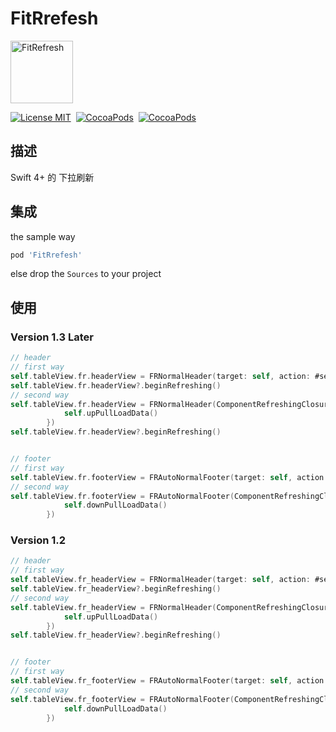 # FitRrefesh
<p align="left">
<img src="https://github.com/cywd/FitRrefesh/blob/master/Resources/logo.png" alt="FitRefresh" title="FitRefresh" width="100"/>
</p>

[![License MIT](https://img.shields.io/badge/license-MIT-green.svg?style=flat)](https://github.com/cywd/FitRefresh/blob/master/LICENSE) 
[![CocoaPods](http://img.shields.io/cocoapods/v/FitRefresh.svg?style=flat)](http://cocoapods.org/?q=FitRefresh) 
[![CocoaPods](http://img.shields.io/cocoapods/p/FitRefresh.svg?style=flat)](http://cocoapods.org/?q=FitRefresh) 




## 描述

Swift 4+ 的 下拉刷新

## 集成

the sample way

```ruby
pod 'FitRrefesh'
```

else drop the `Sources` to your project

## 使用

### Version 1.3 Later

```swift
// header
// first way
self.tableView.fr.headerView = FRNormalHeader(target: self, action: #selector(NormalTableViewController.upPullLoadData))
self.tableView.fr.headerView?.beginRefreshing()
// second way
self.tableView.fr.headerView = FRNormalHeader(ComponentRefreshingClosure: { 
            self.upPullLoadData()
        })
self.tableView.fr.headerView?.beginRefreshing()


// footer
// first way
self.tableView.fr.footerView = FRAutoNormalFooter(target: self, action: #selector(NormalTableViewController.downPullLoadData))
// second way
self.tableView.fr.footerView = FRAutoNormalFooter(ComponentRefreshingClosure: {
            self.downPullLoadData()
        })
```

### Version 1.2 

```swift
// header
// first way
self.tableView.fr_headerView = FRNormalHeader(target: self, action: #selector(NormalTableViewController.upPullLoadData))
self.tableView.fr_headerView?.beginRefreshing()
// second way
self.tableView.fr_headerView = FRNormalHeader(ComponentRefreshingClosure: { 
            self.upPullLoadData()
        })
self.tableView.fr_headerView?.beginRefreshing()


// footer
// first way
self.tableView.fr_footerView = FRAutoNormalFooter(target: self, action: #selector(NormalTableViewController.downPullLoadData))
// second way
self.tableView.fr_footerView = FRAutoNormalFooter(ComponentRefreshingClosure: {
            self.downPullLoadData()
        })
```


